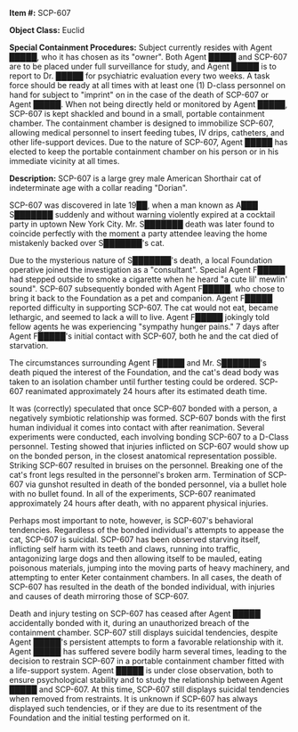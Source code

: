 **Item #:** SCP-607

**Object Class:** Euclid

**Special Containment Procedures:** Subject currently resides with Agent █████, who it has chosen as its "owner". Both Agent █████ and SCP-607 are to be placed under full surveillance for study, and Agent █████ is to report to Dr. █████ for psychiatric evaluation every two weeks. A task force should be ready at all times with at least one (1) D-class personnel on hand for subject to "imprint" on in the case of the death of SCP-607 or Agent █████. When not being directly held or monitored by Agent █████, SCP-607 is kept shackled and bound in a small, portable containment chamber. The containment chamber is designed to immobilize SCP-607, allowing medical personnel to insert feeding tubes, IV drips, catheters, and other life-support devices. Due to the nature of SCP-607, Agent █████ has elected to keep the portable containment chamber on his person or in his immediate vicinity at all times.

**Description:** SCP-607 is a large grey male American Shorthair cat of indeterminate age with a collar reading "Dorian".

SCP-607 was discovered in late 19██, when a man known as A███ S███████ suddenly and without warning violently expired at a cocktail party in uptown New York City. Mr. S███████ death was later found to coincide perfectly with the moment a party attendee leaving the home mistakenly backed over S███████'s cat.

Due to the mysterious nature of S███████'s death, a local Foundation operative joined the investigation as a "consultant". Special Agent F█████ had stepped outside to smoke a cigarette when he heard "a cute lil' mewlin' sound". SCP-607 subsequently bonded with Agent F█████, who chose to bring it back to the Foundation as a pet and companion. Agent F█████ reported difficulty in supporting SCP-607. The cat would not eat, became lethargic, and seemed to lack a will to live. Agent F█████ jokingly told fellow agents he was experiencing "sympathy hunger pains." 7 days after Agent F█████'s initial contact with SCP-607, both he and the cat died of starvation.

The circumstances surrounding Agent F█████ and Mr. S███████'s death piqued the interest of the Foundation, and the cat's dead body was taken to an isolation chamber until further testing could be ordered. SCP-607 reanimated approximately 24 hours after its estimated death time.

It was (correctly) speculated that once SCP-607 bonded with a person, a negatively symbiotic relationship was formed. SCP-607 bonds with the first human individual it comes into contact with after reanimation. Several experiments were conducted, each involving bonding SCP-607 to a D-Class personnel. Testing showed that injuries inflicted on SCP-607 would show up on the bonded person, in the closest anatomical representation possible. Striking SCP-607 resulted in bruises on the personnel. Breaking one of the cat's front legs resulted in the personnel's broken arm. Termination of SCP-607 via gunshot resulted in death of the bonded personnel, via a bullet hole with no bullet found. In all of the experiments, SCP-607 reanimated approximately 24 hours after death, with no apparent physical injuries.

Perhaps most important to note, however, is SCP-607's behavioral tendencies. Regardless of the bonded individual's attempts to appease the cat, SCP-607 is suicidal. SCP-607 has been observed starving itself, inflicting self harm with its teeth and claws, running into traffic, antagonizing large dogs and then allowing itself to be mauled, eating poisonous materials, jumping into the moving parts of heavy machinery, and attempting to enter Keter containment chambers. In all cases, the death of SCP-607 has resulted in the death of the bonded individual, with injuries and causes of death mirroring those of SCP-607.

Death and injury testing on SCP-607 has ceased after Agent █████ accidentally bonded with it, during an unauthorized breach of the containment chamber. SCP-607 still displays suicidal tendencies, despite Agent █████'s persistent attempts to form a favorable relationship with it. Agent █████ has suffered severe bodily harm several times, leading to the decision to restrain SCP-607 in a portable containment chamber fitted with a life-support system. Agent █████ is under close observation, both to ensure psychological stability and to study the relationship between Agent █████ and SCP-607. At this time, SCP-607 still displays suicidal tendencies when removed from restraints. It is unknown if SCP-607 has always displayed such tendencies, or if they are due to its resentment of the Foundation and the initial testing performed on it.